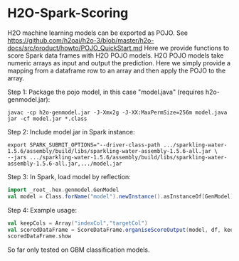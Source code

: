 # H2O-Spark-Scoring
H2O machine learning models can be exported as POJO.
See https://github.com/h2oai/h2o-3/blob/master/h2o-docs/src/product/howto/POJO_QuickStart.md
Here we provide functions to score Spark data frames with H2O POJO models.
H2O POJO models take numeric arrays as input and output the prediction. Here we simply provide
a mapping from a dataframe row to an array and then apply the POJO to the array.

Step 1: Package the pojo model, in this case "model.java" (requires h2o-genmodel.jar):
```
javac -cp h2o-genmodel.jar -J-Xmx2g -J-XX:MaxPermSize=256m model.java
jar -cf model.jar *.class
```

Step 2: Include model.jar in Spark instance:
```
export SPARK_SUBMIT_OPTIONS="--driver-class-path .../sparkling-water-1.5.6/assembly/build/libs/sparkling-water-assembly-1.5.6-all.jar \
--jars .../sparkling-water-1.5.6/assembly/build/libs/sparkling-water-assembly-1.5.6-all.jar,.../model.jar
```

Step 3: In Spark, load model by reflection:
```scala
import _root_.hex.genmodel.GenModel
val model = Class.forName("model").newInstance().asInstanceOf[GenModel]
```

Step 4: Example usage:
```scala
val keepCols = Array("indexCol","targetCol")
val scoredDataFrame = ScoreDataFrame.organiseScoreOutput(model, df, keepCols)
scoredDataFrame.show
```
So far only tested on GBM classification models. 